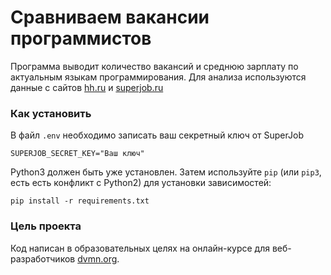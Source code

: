 # Сравниваем вакансии программистов
Программа выводит количество вакансий и среднюю зарплату по актуальным языкам программирования.
Для анализа используются данные с сайтов [hh.ru](https://hh.ru/) и [superjob.ru](https://www.superjob.ru/)

### Как установить
В файл `.env` необходимо записать ваш секретный ключ от SuperJob
```text
SUPERJOB_SECRET_KEY="Ваш ключ"
```
Python3 должен быть уже установлен. 
Затем используйте `pip` (или `pip3`, есть есть конфликт с Python2) для установки зависимостей:
```
pip install -r requirements.txt
```

### Цель проекта

Код написан в образовательных целях на онлайн-курсе для веб-разработчиков [dvmn.org](https://dvmn.org/).